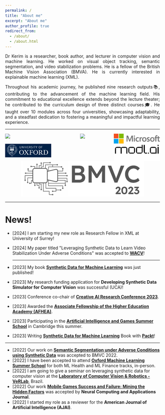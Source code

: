```yaml
---
permalink: /
title: "About me"
excerpt: "About me"
author_profile: true
redirect_from: 
  - /about/
  - /about.html
---
```



<p align= "justify">
Dr Kerim is a researcher, book author, and lecturer in computer vision and machine learning. He worked on visual object tracking, semantic segmentation, and video stabilization problems. He is a fellow of the British Machine Vision Association (BMVA). He is currently interested in explainable machine learning (XML).
</p>

<p align= "justify">
Throughout his academic journey, he published nine research outputs📚, contributing to the advancement of the machine learning field. His commitment to educational excellence extends beyond the lecture theater; he contributed to the curriculum design of three distinct courses🎓. He taught over 10 modules across four universities, showcasing adaptability, and a steadfast dedication to fostering a meaningful and impactful learning experience.
</p>

---
<div>
 <img src= "images/logos/Microsoft.svg"  width="150"  align="right">

 <img src= "https://www.lancaster.ac.uk/media/wdp/style-assets/images/logos/lu-logo.svg"  width="150"  align="left">

  <div style="text-align: center">
         <img width="400" src="https://upload.wikimedia.org/wikipedia/commons/b/bc/Packt_Logo.png" width="150">
  </div>


 <p></p>

 </div>

 <div>
 <img src= "images/logos/modlai.jpg"  width="150"  align="right">

 <img src= "images/logos/oxford.png"  width="150"  align="left">

   <div style="text-align: center">
         <img width="400" src="images/logos/bmvc-2022.png" width="150" >
  </div>


 <p></p>

 </div>

 
 ---

News!
======
* [2024] I am starting my new role as Research Fellow in XML at University of Surrey!
* [2024] My paper titled "Leveraging Synthetic Data to Learn Video Stabilization Under Adverse Conditions" was accepted to [**WACV**](https://wacv2024.thecvf.com/)!

  --- 
* [2023] My book [**Synthetic Data for Machine Learning**](https://www.amazon.co.uk/Synthetic-Data-Machine-Learning-revolutionary-ebook/dp/B0BVMRHBNN/ref=tmm_kin_swatch_0?_encoding=UTF8&qid=&sr=) was just published! 
* [2023] My research funding application for **Developing Synthetic Data Simulator for Computer Vision** was successful (UCA)!
* [2023] Conference co-chair of [**Creative AI Research Conference 2023**](https://www.uca.ac.uk/events/research/creative-ai/).
* [2023] Awarded the [**Associate Fellowship of the Higher Education Academy (AFHEA)**](https://www.advance-he.ac.uk/fellowship/associate-fellowship).
* [2023] Participating in the [**Artificial Intelligence and Games Summer School**](https://school.gameaibook.org/) in Cambridge this summer.
* [2023] Writing [**Synthetic Data for Machine Learning**](https://www.amazon.co.uk/Synthetic-Data-Machine-Learning-revolutionary/dp/1803245409) Book with [**Packt**](https://www.packtpub.com/)!

--- 
* [2022] Our work on [**Semantic Segmentation under Adverse Conditions using Synthetic Data**](https://bmvc2022.mpi-inf.mpg.de/0977.pdf) was accepted to BMVC 2022.
* [2022] I have been accepted to attend [**Oxford Machine Learning Summer School**](https://www.oxfordml.school/) for both ML Health and ML Finance tracks, in-person. 
* [2022] I am going to give a seminar on leveraging synthetic data for computer vision at the [**Laboratory of Computer Vision & Robotics - VeRLab**](https://www.verlab.dcc.ufmg.br), Brazil.
* [2022] Our work [**Mobile Games Success and Failure: Mining the Hidden Factors**](https://link.springer.com/article/10.1007/s00521-022-07154-z) was accepted by **Neural Computing and Applications Journal**.
* [2022] I started my role as a reviewer for the **American Journal of Artificial Intelligence (AJAI)**.



